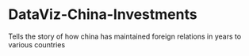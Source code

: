 # DataViz-China-Investments
Tells the story of how china has maintained foreign relations in years to various countries
